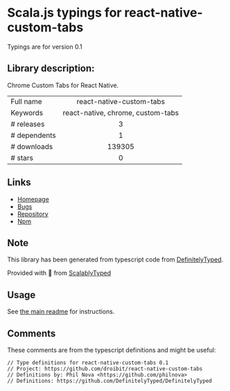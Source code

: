 
# Scala.js typings for react-native-custom-tabs

Typings are for version 0.1

## Library description:
Chrome Custom Tabs for React Native.

|                    |                 |
| ------------------ | :-------------: |
| Full name          | react-native-custom-tabs |
| Keywords           | react-native, chrome, custom-tabs |
| # releases         | 3 |
| # dependents       | 1 |
| # downloads        | 139305 |
| # stars            | 0 |

## Links
- [Homepage](https://github.com/droibit/react-native-custom-tabs)
- [Bugs](https://github.com/droibit/react-native-custom-tabs/issues)
- [Repository](https://github.com/droibit/react-native-custom-tabs)
- [Npm](https://www.npmjs.com/package/react-native-custom-tabs)
    


## Note
This library has been generated from typescript code from [DefinitelyTyped](https://definitelytyped.org).

Provided with :purple_heart: from [ScalablyTyped](https://github.com/oyvindberg/ScalablyTyped)

## Usage
See [the main readme](../../readme.md) for instructions.

## Comments

These comments are from the typescript definitions and might be useful:
```
// Type definitions for react-native-custom-tabs 0.1
// Project: https://github.com/droibit/react-native-custom-tabs
// Definitions by: Phil Nova <https://github.com/philnova>
// Definitions: https://github.com/DefinitelyTyped/DefinitelyTyped

```


